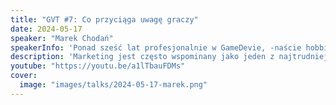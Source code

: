```yaml
---
title: "GVT #7: Co przyciąga uwagę graczy"
date: 2024-05-17
speaker: "Marek Chodań"
speakerInfo: 'Ponad sześć lat profesjonalnie w GameDevie, -naście hobbistycznie. Fan wszystkich możliwych form kreatywnej twórczości, głównie gier cyfrowych i planszowych. Bardziej niż na programowaniu czy technicznych aspektach, głównie skupiony na designie gier. W tym częstych eksperymentach i fazie prototypownia. Przez co częsty uczestnik game jam''ów. Członek grupy PortoTypy zrzeszającej twórców gier planszowych pod której szyldem współorganizuje w najbliższym czasie "GameStorm" game jam.'
description: 'Marketing jest często wspominany jako jeden z najtrudniejszych elementów tworzenia gier. Spojrzymy na niego z często ciekawszej perspektywy designu, idąc za ideą "dobry produkt sprzedaje się sam". W przykładach mniej lub bardziej popularnych gier wyszukamy cechy które przyciągnęły uwagę graczy. Rozbijając je na trzy sfery: tematyczną, mechaniczną i artystyczną.'
youtube: "https://youtu.be/a1lTbauFDMs"
cover:
  image: "images/talks/2024-05-17-marek.png"
---
```

